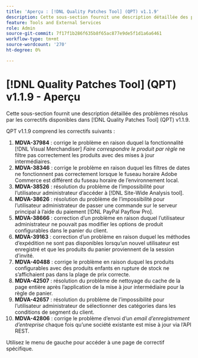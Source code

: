 ```yaml
---
title: 'Aperçu : [!DNL Quality Patches Tool] (QPT) v1.1.9'
description: Cette sous-section fournit une description détaillée des problèmes résolus par les correctifs disponibles dans [!DNL Quality Patches Tool] (QPT) v1.1.9.
feature: Tools and External Services
role: Admin
source-git-commit: 7f17f1b286f635b8f65ac877e9de5f1d1a6a6461
workflow-type: tm+mt
source-wordcount: '270'
ht-degree: 0%

---
```


# [!DNL Quality Patches Tool] (QPT) v1.1.9 - Aperçu

Cette sous-section fournit une description détaillée des problèmes résolus par les correctifs disponibles dans [!DNL Quality Patches Tool] (QPT) v1.1.9.

QPT v1.1.9 comprend les correctifs suivants :

1. **MDVA-37984** : corrige le problème en raison duquel la fonctionnalité [!DNL Visual Merchandiser] *Faire correspondre le produit par règle* ne filtre pas correctement les produits avec des mises à jour intermédiaires.
1. **MDVA-38346** : corrige le problème en raison duquel les filtres de dates ne fonctionnent pas correctement lorsque le fuseau horaire Adobe Commerce est différent du fuseau horaire de l’environnement local.
1. **MDVA-38526** : résolution du problème de l’impossibilité pour l’utilisateur administrateur d’accéder à [!DNL Site-Wide Analysis tool].
1. **MDVA-38626** : résolution du problème de l’impossibilité pour l’utilisateur administrateur de passer une commande sur le serveur principal à l’aide du paiement [!DNL PayPal Payflow Pro].
1. **MDVA-38666** : correction d’un problème en raison duquel l’utilisateur administrateur ne pouvait pas modifier les options de produit configurables dans le panier du client.
1. **MDVA-39163** : correction d’un problème en raison duquel les méthodes d’expédition ne sont pas disponibles lorsqu’un nouvel utilisateur est enregistré et que les produits du panier proviennent de la session d’invité.
1. **MDVA-40488** : corrige le problème en raison duquel les produits configurables avec des produits enfants en rupture de stock ne s’affichaient pas dans la plage de prix correcte.
1. **MDVA-42507** : résolution du problème de nettoyage du cache de la page entière après l’application de la mise à jour intermédiaire pour la règle de panier.
1. **MDVA-42657** : résolution du problème de l’impossibilité pour l’utilisateur administrateur de sélectionner des catégories dans les conditions de segment du client.
1. **MDVA-42806** : corrige le problème d’envoi d’un *email d’enregistrement d’entreprise* chaque fois qu’une société existante est mise à jour via l’API REST.

Utilisez le menu de gauche pour accéder à une page de correctif spécifique.
